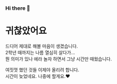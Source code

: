 ### Hi there 👋

<!--
**Y-greatigr/Y-greatigr** is a ✨ _special_ ✨ repository because its `README.md` (this file) appears on your GitHub profile.

Here are some ideas to get you started:

- 🔭 I’m currently working on ...
- 🌱 I’m currently learning ...
- 👯 I’m looking to collaborate on ...
- 🤔 I’m looking for help with ...
- 💬 Ask me about ...
- 📫 How to reach me: ...
- 😄 Pronouns: ...
- ⚡ Fun fact: ...
-->

# 귀찮았어요

드디어 제대로 해볼 마음이 생겼습니다.  
2학년 때까지는 나름 열심히 살다가...  
뭔 의미가 있나 에라 놀자 하면서 그냥 시간만 때웠습니다.  
  
여짓껏 했던 것들 이제야 올리려 합니다.  
시간이 늦었네요. 나중에 할게요.❤
